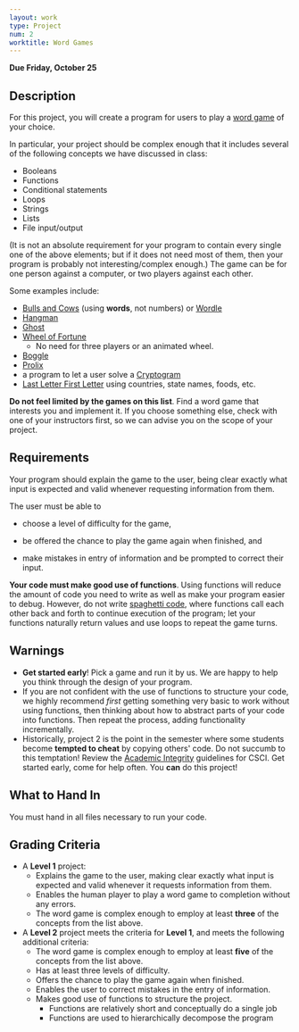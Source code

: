 ```yaml
---
layout: work
type: Project
num: 2
worktitle: Word Games
---
```


**Due Friday, October 25**
## Description

For this project, you will create a program for users to play a [word
game](http://en.wikipedia.org/wiki/Word_game) of your choice.

In particular, your project should be complex enough that it includes
several of the following concepts we have discussed in class:

*   Booleans
*   Functions
*   Conditional statements
*   Loops
*   Strings
*   Lists
*   File input/output

(It is not an absolute requirement for your program to contain every
single one of the above elements; but if it does not need most of them,
then your program is probably not interesting/complex enough.) The game
can be for one person against a computer, or two players against each
other.

Some examples include:

*   [Bulls and Cows](http://en.wikipedia.org/wiki/Bulls_and_cows)
    (using **words**, not numbers) or [Wordle](https://en.wikipedia.org/wiki/Wordle)
*   [Hangman](https://en.wikipedia.org/wiki/Hangman_(game))
*   [Ghost](http://en.wikipedia.org/wiki/Ghost_%28game%29)
*   [Wheel of Fortune](https://en.wikipedia.org/wiki/Wheel_of_Fortune_(American_game_show))
    * No need for three players or an animated wheel.
*   [Boggle](http://en.wikipedia.org/wiki/Boggle)
*   [Prolix](http://boardgamegeek.com/boardgame/39635/prolix)
*   a program to let a user solve a
    [Cryptogram](http://en.wikipedia.org/wiki/Cryptogram)
*   [Last Letter First
    Letter](http://www.greatschools.org/students/activities/slideshows/2812-family-word-games.gs?page=3)
    using countries, state names, foods, etc.

**Do not feel limited by the games on this list**. Find a word game that
interests you and implement it. If you choose something else, check with
one of your instructors first, so we can advise you on the scope of your project.

## Requirements

Your program should explain the game to the user, being clear exactly
what input is expected and valid whenever requesting information from
them.

The user must be able to

* choose a level of difficulty for the game,

* be offered the chance to play the game again when finished, and

* make mistakes in entry of information and be prompted to correct their
input.

**Your code must make good use of functions**. Using functions will reduce
the amount of code you need to write as well as make your program easier
to debug. However, do not write [spaghetti
code](http://en.wikipedia.org/wiki/Spaghetti_code), where functions call
each other back and forth to continue execution of the program; let your
functions naturally return values and use loops to repeat the game
turns.

## Warnings

*   **Get started early**! Pick a game and run it by us. We are happy to
    help you think through the design of your program.
*   If you are not confident with the use of functions to structure your
    code, we highly recommend *first* getting something very basic to
    work without using functions, then thinking about how to abstract
    parts of your code into functions. Then repeat the process, adding
    functionality incrementally.
*   Historically, project 2 is the point in the semester where some
    students become **tempted to cheat** by copying others' code. Do
    not succumb to this temptation! Review the [Academic
    Integrity](http://ozark.hendrix.edu/~yorgey/ac-integrity-policy.html)
    guidelines for CSCI. Get started early, come for help often.  You
    **can** do this project!

## What to Hand In

You must hand in all files necessary to run your code.


## Grading Criteria
* A **Level 1** project:
  * Explains the game to the user, making clear exactly what input
    is expected and valid whenever it requests information from them.
  * Enables the human player to play a word game to completion without any errors.
  * The word game is complex enough to employ at least **three** of the concepts from the list above.
* A **Level 2** project meets the criteria for **Level 1**, and meets the following additional criteria:
  * The word game is complex enough to employ at least **five** of the concepts from the list above.
  * Has at least three levels of difficulty.
  * Offers the chance to play the game again when finished.
  * Enables the user to correct mistakes in the entry of information.
  * Makes good use of functions to structure the project.
    - Functions are relatively short and conceptually do a single job
    - Functions are used to hierarchically decompose the program
